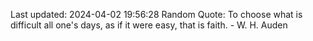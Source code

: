 Last updated: 2024-04-02 19:56:28
Random Quote: To choose what is difficult all one's days, as if it were easy, that is faith. - W. H. Auden